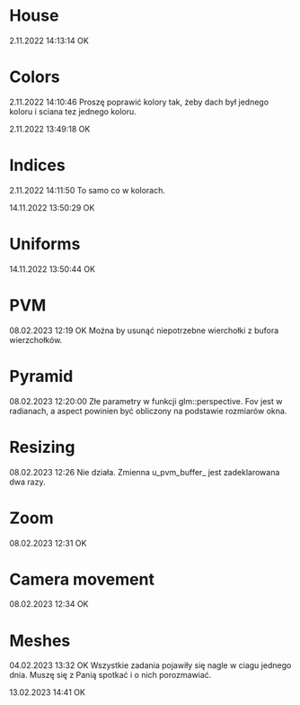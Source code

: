 # House

2.11.2022 14:13:14 OK

# Colors

2.11.2022 14:10:46
Proszę poprawić kolory tak, żeby dach był jednego koloru i sciana tez jednego koloru.

2.11.2022 13:49:18 OK

# Indices

2.11.2022 14:11:50
To samo co w kolorach. 

14.11.2022 13:50:29 OK

# Uniforms

14.11.2022 13:50:44 OK

# PVM

08.02.2023 12:19 OK
Można by usunąć niepotrzebne wierchołki z bufora wierzchołków. 

# Pyramid

08.02.2023  12:20:00
Złe parametry w funkcji glm::perspective. Fov jest w radianach, a aspect powinien być obliczony na podstawie rozmiarów okna.

# Resizing

08.02.2023 12:26
Nie działa. Zmienna u_pvm_buffer_ jest zadeklarowana dwa razy.  

# Zoom

08.02.2023 12:31 OK

# Camera movement

08.02.2023 12:34 OK

# Meshes

04.02.2023 13:32 OK
Wszystkie zadania pojawiły się nagle w ciagu jednego dnia. Muszę się z Panią spotkać i o nich porozmawiać.  

13.02.2023 14:41 OK

